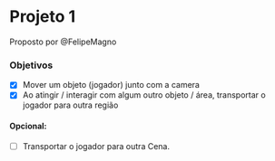 Projeto 1
=========

Proposto por @FelipeMagno

### Objetivos

- [x] Mover um objeto (jogador) junto com a camera
- [x] Ao atingir / interagir com algum outro objeto / área, transportar o jogador para outra região

#### Opcional:
- [ ] Transportar o jogador para outra Cena.